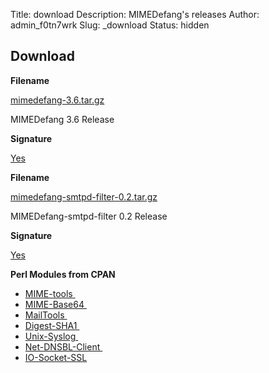 Title: download
Description: MIMEDefang's releases
Author: admin_f0tn7wrk
Slug: _download
Status: hidden

## Download

**Filename**

[mimedefang-3.6.tar.gz](https://mimedefang.org/releases/mimedefang-3.6.tar.gz)

MIMEDefang 3.6 Release

**Signature**

[Yes](https://mimedefang.org/releases/mimedefang-3.6.tar.gz.sig)

**Filename**

[mimedefang-smtpd-filter-0.2.tar.gz](https://mimedefang.org/releases/opensmtpd/mimedefang-smtpd-filter-0.2.tar.gz)

MIMEDefang-smtpd-filter 0.2 Release

**Signature**

[Yes](https://mimedefang.org/releases/opensmtpd/mimedefang-smtpd-filter-0.2.tar.gz.sig)

**Perl Modules from CPAN**

-   [MIME-tools ](https://metacpan.org/search?q=MIME-tools)
-   [MIME-Base64 ](https://metacpan.org/search?q=MIME-Base64)
-   [MailTools ](https://metacpan.org/release/MailTools)
-   [Digest-SHA1 ](https://metacpan.org/search?q=Digest-SHA1)
-   [Unix-Syslog ](https://metacpan.org/search?q=Unix-Syslog)
-   [Net-DNSBL-Client ](https://metacpan.org/search?q=Net-DNSBL-Client)
-   [IO-Socket-SSL](https://metacpan.org/search?q=IO-Socket-SSL)
